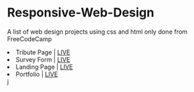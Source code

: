 # Responsive-Web-Design
A list of web design projects using css and html only done from FreeCodeCamp

<li> Tribute Page | <a href="https://codepen.io/jmoseka/full/JjNyxXW"> LIVE </a> </li> 
<li> Survey Form | <a href="https://codepen.io/jmoseka/full/jOmaGOe"> LIVE </a> </li>
<li> Landing Page | <a href="https://codepen.io/jmoseka/full/ZEKoxxd"> LIVE </a> </li>
<li> Portfolio | <a href="https://codepen.io/jmoseka/full/abWKLeX"> LIVE </a> </li>
j
